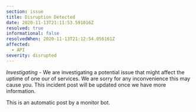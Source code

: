 ```yaml
---
section: issue
title: Disruption Detected
date: 2020-11-13T21:11:53.591016Z
resolved: true
informational: false
resolvedWhen: 2020-11-13T21:12:54.056161Z
affected:
  - API
severity: disrupted
---
```

*Investigating* - We are investigating a potential issue that might affect the uptime of one our of services. We are sorry for any inconvenience this may cause you. This incident post will be updated once we have more information.

This is an automatic post by a monitor bot.
        